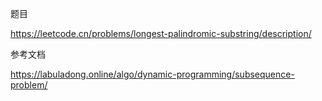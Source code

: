题目

https://leetcode.cn/problems/longest-palindromic-substring/description/



参考文档

https://labuladong.online/algo/dynamic-programming/subsequence-problem/